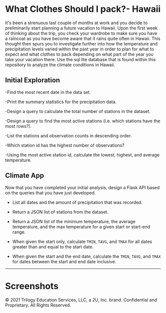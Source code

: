 # What Clothes Should I pack?- Hawaii

It's been a strenuous last couple of months at work and you decide to preliminarily start planning a future vacation to Hawaii. Upon the first week of thinking about the trip, you check your wardrobe to make sure you have a raincoat as you have become aware that it rains quite often in Hawaii. This thought then spurs you to investigate further into how the temperature and precipitation levels varied within the past year in order to plan for what to expect and what clothes to pack depending on what part of the year you take your vacation there. Use the sql lite database that is found within this repository to analyze the climate conditions in Hawaii. 

## Initial Exploration

-Find the most recent date in the data set.

-Print the summary statistics for the precipitation data.

-Design a query to calculate the total number of stations in the dataset.

-Design a query to find the most active stations (i.e. which stations have the most rows?).

-List the stations and observation counts in descending order.

-Which station id has the highest number of observations?

-Using the most active station id, calculate the lowest, highest, and average temperature.

## Climate App

Now that you have completed your initial analysis, design a Flask API based on the queries that you have just developed.


  * List all dates and the amount of precipitation that was recorded.

  * Return a JSON list of stations from the dataset.

  * Return a JSON list of the minimum temperature, the average temperature, and the max temperature for a given start or start-end range.

  * When given the start only, calculate `TMIN`, `TAVG`, and `TMAX` for all dates greater than and equal to the start date.

  * When given the start and the end date, calculate the `TMIN`, `TAVG`, and `TMAX` for dates between the start and end date inclusive.

--------------------------------------------------------------------------------------------------------------------------------------------------------------------------------------
  
  # Screenshots





© 2021 Trilogy Education Services, LLC, a 2U, Inc. brand. Confidential and Proprietary. All Rights Reserved.
